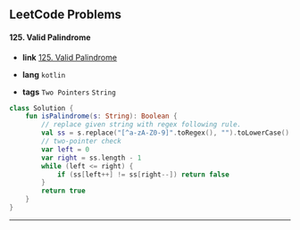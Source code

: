 ## LeetCode Problems



#### 125. Valid Palindrome

- **link**  [125. Valid Palindrome](https://leetcode.com/problems/valid-palindrome/description/)

- **lang**  `kotlin` 
- **tags**  `Two Pointers` `String` 

```kotlin
class Solution {
    fun isPalindrome(s: String): Boolean {
        // replace given string with regex following rule.
        val ss = s.replace("[^a-zA-Z0-9]".toRegex(), "").toLowerCase()
        // two-pointer check
        var left = 0
        var right = ss.length - 1
        while (left <= right) {
            if (ss[left++] != ss[right--]) return false
        }
        return true
    }
}
```

---

